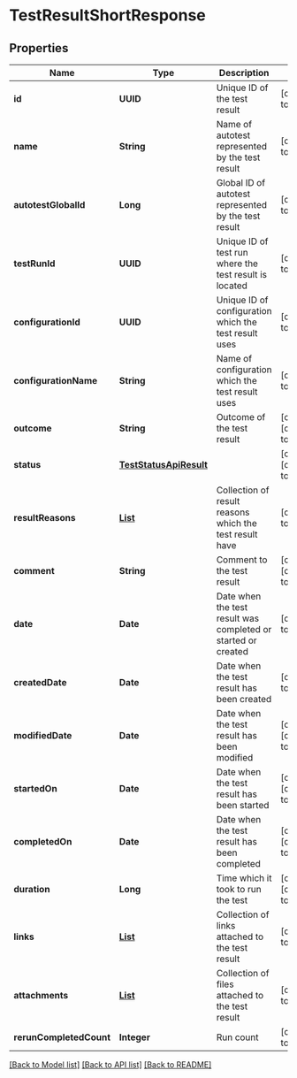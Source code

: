 # TestResultShortResponse
## Properties

| Name | Type | Description | Notes |
|------------ | ------------- | ------------- | -------------|
| **id** | **UUID** | Unique ID of the test result | [default to null] |
| **name** | **String** | Name of autotest represented by the test result | [default to null] |
| **autotestGlobalId** | **Long** | Global ID of autotest represented by the test result | [default to null] |
| **testRunId** | **UUID** | Unique ID of test run where the test result is located | [default to null] |
| **configurationId** | **UUID** | Unique ID of configuration which the test result uses | [default to null] |
| **configurationName** | **String** | Name of configuration which the test result uses | [default to null] |
| **outcome** | **String** | Outcome of the test result | [optional] [default to null] |
| **status** | [**TestStatusApiResult**](TestStatusApiResult.md) |  | [optional] [default to null] |
| **resultReasons** | [**List**](AutoTestResultReasonShort.md) | Collection of result reasons which the test result have | [default to null] |
| **comment** | **String** | Comment to the test result | [optional] [default to null] |
| **date** | **Date** | Date when the test result was completed or started or created | [default to null] |
| **createdDate** | **Date** | Date when the test result has been created | [default to null] |
| **modifiedDate** | **Date** | Date when the test result has been modified | [optional] [default to null] |
| **startedOn** | **Date** | Date when the test result has been started | [optional] [default to null] |
| **completedOn** | **Date** | Date when the test result has been completed | [optional] [default to null] |
| **duration** | **Long** | Time which it took to run the test | [optional] [default to null] |
| **links** | [**List**](LinkShort.md) | Collection of links attached to the test result | [default to null] |
| **attachments** | [**List**](Attachment.md) | Collection of files attached to the test result | [default to null] |
| **rerunCompletedCount** | **Integer** | Run count | [default to null] |

[[Back to Model list]](../README.md#documentation-for-models) [[Back to API list]](../README.md#documentation-for-api-endpoints) [[Back to README]](../README.md)

